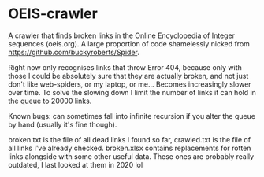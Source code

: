 # OEIS-crawler
A crawler that finds broken links in the Online Encyclopedia of Integer sequences (oeis.org). A large proportion of code shamelessly nicked from https://github.com/buckyroberts/Spider.

Right now only recognises links that throw Error 404, because only with those I could be absolutely sure that they are actually broken, and not just don't like web-spiders, or my laptop, or me...
Becomes increasingly slower over time. 
To solve the slowing down I limit the number of links it can hold in the queue to 20000 links.

Known bugs: can sometimes fall into infinite recursion if you alter the queue by hand (usually it's fine though).

broken.txt is the file of all dead links I found so far, crawled.txt is the file of all links I've already checked.
broken.xlsx contains replacements for rotten links alongside with some other useful data.
These ones are probably really outdated, I last looked at them in 2020 lol

